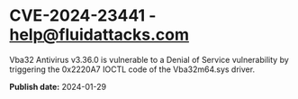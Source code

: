 # CVE-2024-23441 - help@fluidattacks.com

Vba32 Antivirus v3.36.0 is vulnerable to a Denial of Service vulnerability by triggering the 0x2220A7 IOCTL code of the Vba32m64.sys driver.

**Publish date:** 2024-01-29

